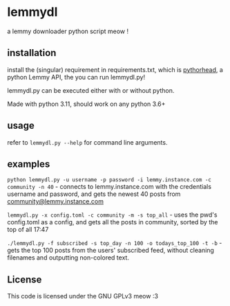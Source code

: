 # lemmydl
a lemmy downloader python script meow !

## installation
install the (singular) requirement in requirements.txt, which is [pythorhead](https://github.com/db0/pythorhead/), a python Lemmy API, the you can run lemmydl.py!

lemmydl.py can be executed either with or without python.

Made with python 3.11, should work on any python 3.6+ 

## usage
refer to `lemmydl.py --help` for command line arguments.

## examples

`python lemmydl.py -u username -p password -i lemmy.instance.com -c community -n 40` - connects to lemmy.instance.com with the credentials username and password, and gets the newest 40 posts from community@lemmy.instance.com

`lemmydl.py -x config.toml -c community -m -s top_all` - uses the pwd's config.toml as a config, and gets all the posts in community, sorted by the top of all 17:47

`./lemmydl.py -f subscribed -s top_day -n 100 -o todays_top_100 -t -b` - gets the top 100 posts from the users' subscribed feed, without cleaning filenames and outputting non-colored text.

## License
This code is licensed under the GNU GPLv3 meow :3
